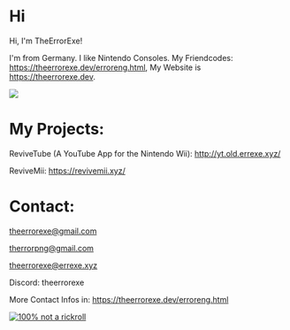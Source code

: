 # Hi
Hi, I'm TheErrorExe!

I'm from Germany. I like Nintendo Consoles. My Friendcodes: https://theerrorexe.dev/erroreng.html, My Website is https://theerrorexe.dev.

![](https://komarev.com/ghpvc/?username=TheErrorExe)

# My Projects:

ReviveTube (A YouTube App for the Nintendo Wii): http://yt.old.errexe.xyz/

ReviveMii: https://revivemii.xyz/

# Contact:

theerrorexe@gmail.com

therrorpng@gmail.com

theerrorexe@errexe.xyz

Discord: theerrorexe

More Contact Infos in: https://theerrorexe.dev/erroreng.html




[![100% not a rickroll](https://encrypted-tbn0.gstatic.com/images?q=tbn:ANd9GcS__r4ll7M_SJJO3S5osCww54ZtQPM8a5RHFA&s)](https://www.youtube.com/watch?v=dQw4w9WgXcQ)

